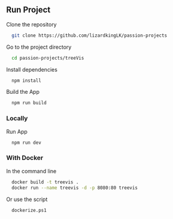 
## Run Project

Clone the repository

```bash
  git clone https://github.com/lizardkingLK/passion-projects
```

Go to the project directory

```bash
  cd passion-projects/treeVis
```

Install dependencies

```bash
  npm install
```

Build the App

```bash
  npm run build
```

### Locally

Run App

```bash
  npm run dev
```

### With Docker

In the command line

```bash
  docker build -t treevis .
  docker run --name treevis -d -p 8080:80 treevis
```

Or use the script

```bash
  dockerize.ps1
```
